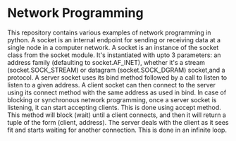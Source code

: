 # Network Programming 
This repository contains various examples of network programming in python.
A socket is an internal endpoint for sending or receiving data at a single node in a computer network. A socket is an instance of the socket class from the socket module. It's instantiated with upto 3 parameters: an address family (defaulting to socket.AF_INET), whether it's a stream (socket.SOCK_STREAM) or datagram (socket.SOCK_DGRAM) socket,and a protocol.
A server socket uses its bind method followed by a call to listen to listen to a given address. A client socket can then connect to the server using its connect method with the same address as used in bind. 
In case of blocking or synchronous network programming, once a server socket is listening, it can start accepting clients. This is done using accept method. This method will block (wait) until a client connects, and then it will return a tuple of the form (client, address). The server deals with the client as it sees fit and starts waiting for another connection. This is done in an infinite loop. 
